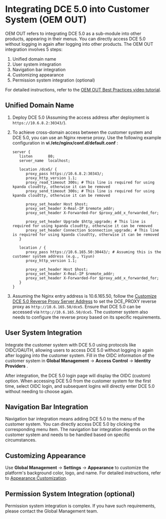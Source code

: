 # Integrating DCE 5.0 into Customer System (OEM OUT)

OEM OUT refers to integrating DCE 5.0 as a sub-module into other products, appearing in their menus.
You can directly access DCE 5.0 without logging in again after logging into other products.
The OEM OUT integration involves 5 steps:

1. Unified domain name
2. User system integration
3. Navigation bar integration
4. Customizing appearance
5. Permission system integration (optional)

For detailed instructions, refer to the [OEM OUT Best Practices video tutorial](../../videos/use-cases.md#dce-50_2).

## Unified Domain Name

1. Deploy DCE 5.0 (Assuming the access address after deployment is `https://10.6.8.2:30343/`).
2. To achieve cross-domain access between the customer system and DCE 5.0, you can use an Nginx reverse proxy.
   Use the following example configuration in __vi /etc/nginx/conf.d/default.conf__ :

    ```nginx
    server {
       listen       80;
       server_name  localhost;

       location /dce5/ {
          proxy_pass https://10.6.8.2:30343/;
          proxy_http_version 1.1;
          proxy_read_timeout 300s; # This line is required for using kpanda cloudtty, otherwise it can be removed
          proxy_send_timeout 300s; # This line is required for using kpanda cloudtty, otherwise it can be removed

          proxy_set_header Host $host;
          proxy_set_header X-Real-IP $remote_addr;
          proxy_set_header X-Forwarded-For $proxy_add_x_forwarded_for;

          proxy_set_header Upgrade $http_upgrade; # This line is required for using kpanda cloudtty, otherwise it can be removed
          proxy_set_header Connection $connection_upgrade; # This line is required for using kpanda cloudtty, otherwise it can be removed
       }

       location / {
          proxy_pass https://10.6.165.50:30443/; # Assuming this is the customer system address (e.g., Yiyun)
          proxy_http_version 1.1;

          proxy_set_header Host $host;
          proxy_set_header X-Real-IP $remote_addr;
          proxy_set_header X-Forwarded-For $proxy_add_x_forwarded_for;
       }
    }
    ```

3. Assuming the Nginx entry address is 10.6.165.50, follow the
   [Customize DCE 5.0 Reverse Proxy Server Address](../install/reverse-proxy.md) to
   set the DCE_PROXY reverse proxy as `http://10.6.165.50/dce5`. Ensure that DCE 5.0
   can be accessed via `http://10.6.165.50/dce5`. The customer system also needs
   to configure the reverse proxy based on its specific requirements.

## User System Integration

Integrate the customer system with DCE 5.0 using protocols like OIDC/OAUTH,
allowing users to access DCE 5.0 without logging in again after logging into
the customer system. Fill in the OIDC information of the customer system in
 __Global Management__ -> __Access Control__ -> __Identity Providers__ .

After integration, the DCE 5.0 login page will display the OIDC (custom) option.
When accessing DCE 5.0 from the customer system for the first time,
select OIDC login, and subsequent logins will directly enter DCE 5.0 without needing to choose again.

## Navigation Bar Integration

Navigation bar integration means adding DCE 5.0 to the menu of the customer system.
You can directly access DCE 5.0 by clicking the corresponding menu item. The navigation bar
integration depends on the customer system and needs to be handled based on specific circumstances.

## Customizing Appearance

Use __Global Management__ -> __Settings__ -> __Appearance__ to customize
the platform's background color, logo, and name. For detailed instructions,
refer to [Appearance Customization](../user-guide/platform-setting/appearance.md).

## Permission System Integration (optional)

Permission system integration is complex.
If you have such requirements, please contact the Global Management team.
